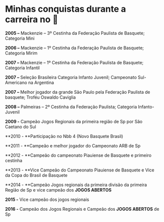 # Minhas conquistas durante a carreira no :basketball:





**2005 –** Mackenzie – 3º Cestinha da Federação Paulista de Basquete; Categoria Mini

**2006 –** Mackenzie – 1º Cestinha da Federação Paulista de Basquete; Categoria Mirim

**2007 –** Mackenzie – 1º Cestinha da Federação Paulista de Basquete; Categoria Infantil

**2007 –** Seleção Brasileira Categoria Infanto Juvenil; Campeonato Sul-Americano na Argentina

**2007 –** Melhor jogador da grande São Paulo pela Federação Paulista de basquete; Troféu Oswaldo Caviglia 

**2008 –** Palmeiras – 2º Cestinha da Federação Paulista; Categoria Infanto-Juvenil

**2009 -** Campeão Jogos Regionais da primeira região de Sp por São Caetano do Sul

**2010 - **Participação no Nbb 4 (Novo Basquete Brasil)

**2011 - **Campeão e melhor jogador do Campeonato ARB de Sp 

**2012 - **Campeão do campeonato Piauiense de Basquete e primeiro cestinha

**2013 - **Vice Campeão do Campeonato Piauiense de Basquete e Vice da Copa do Brasil de Basquete

**2014 - **Campeão Jogos regionais da primeira divisão da primeira Região de Sp e vice campeão dos **JOGOS ABERTOS** 

**2015 -** Vice campeão dos jogos regionais 

**2016 -**	Campeão dos Jogos Regionais e Campeão dos **JOGOS ABERTOS** de Sp

